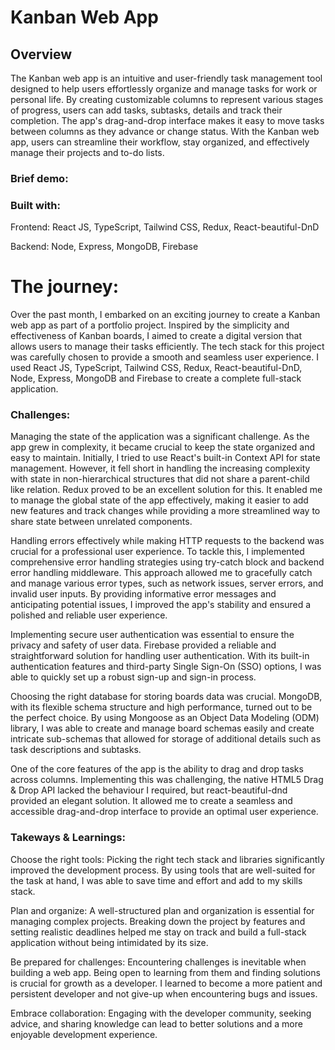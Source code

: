 # Kanban Web App

## Overview
 The Kanban web app is an intuitive and user-friendly task management tool designed to help users effortlessly organize and manage tasks for work or personal life. By creating customizable columns to represent various stages of progress, users can add tasks, subtasks, details and track their completion. The app's drag-and-drop interface makes it easy to move tasks between columns as they advance or change status. With the Kanban web app, users can streamline their workflow, stay organized, and effectively manage their projects and to-do lists.
 
### Brief demo:


### Built with:
Frontend: React JS, TypeScript, Tailwind CSS, Redux, React-beautiful-DnD

Backend: Node, Express, MongoDB, Firebase

# The journey:

Over the past month, I embarked on an exciting journey to create a Kanban web app as part of a portfolio project. Inspired by the simplicity and effectiveness of Kanban boards, I aimed to create a digital version that allows users to manage their tasks efficiently. The tech stack for this project was carefully chosen to provide a smooth and seamless user experience. I used React JS, TypeScript, Tailwind CSS, Redux, React-beautiful-DnD, Node, Express, MongoDB and Firebase to create a complete full-stack application.

### Challenges:

Managing the state of the application was a significant challenge. As the app grew in complexity, it became crucial to keep the state organized and easy to maintain. Initially, I tried to use React's built-in Context API for state management. However, it fell short in handling the increasing complexity with state in non-hierarchical structures that did not share a parent-child like relation. Redux proved to be an excellent solution for this. It enabled me to manage the global state of the app effectively, making it easier to add new features and track changes while providing a more streamlined way to share state between unrelated components.

Handling errors effectively while making HTTP requests to the backend was crucial for a professional user experience. To tackle this, I implemented comprehensive error handling strategies using try-catch block and backend error handling middleware. This approach allowed me to gracefully catch and manage various error types, such as network issues, server errors, and invalid user inputs. By providing informative error messages and anticipating potential issues, I improved the app's stability and ensured a polished and reliable user experience.

Implementing secure user authentication was essential to ensure the privacy and safety of user data. Firebase provided a reliable and straightforward solution for handling user authentication. With its built-in authentication features and third-party Single Sign-On (SSO) options, I was able to quickly set up a robust sign-up and sign-in process.

Choosing the right database for storing boards data was crucial. MongoDB, with its flexible schema structure and high performance, turned out to be the perfect choice. By using Mongoose as an Object Data Modeling (ODM) library, I was able to create and manage board schemas easily and create intricate sub-schemas that allowed for storage of additional details such as task descriptions and subtasks.

One of the core features of the app is the ability to drag and drop tasks across columns. Implementing this was challenging, the native HTML5 Drag & Drop API lacked the behaviour I required, but react-beautiful-dnd provided an elegant solution. It allowed me to create a seamless and accessible drag-and-drop interface to provide an optimal user experience.

### Takeways & Learnings:

Choose the right tools: Picking the right tech stack and libraries significantly improved the development process. By using tools that are well-suited for the task at hand, I was able to save time and effort and add to my skills stack.

Plan and organize: A well-structured plan and organization is essential for managing complex projects. Breaking down the project by features and setting realistic deadlines helped me stay on track and build a full-stack application without being intimidated by its size.

Be prepared for challenges: Encountering challenges is inevitable when building a web app. Being open to learning from them and finding solutions is crucial for growth as a developer. I learned to become a more patient and persistent developer and not give-up when encountering bugs and issues.

Embrace collaboration: Engaging with the developer community, seeking advice, and sharing knowledge can lead to better solutions and a more enjoyable development experience.
